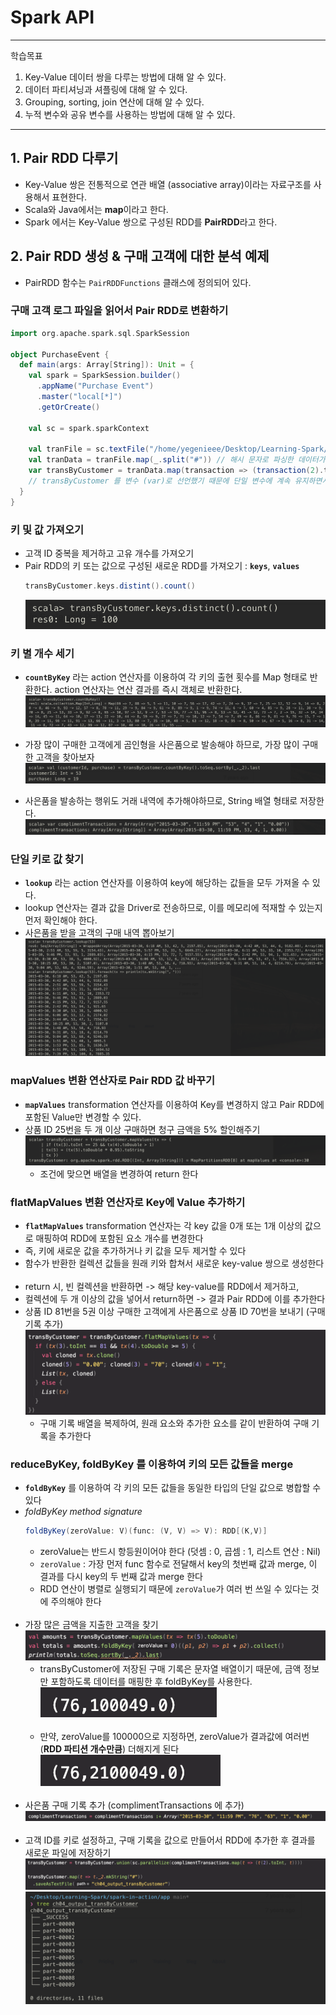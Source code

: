 # Spark API
---
 학습목표

 1. Key-Value 데이터 쌍을 다루는 방법에 대해 알 수 있다.
 2. 데이터 파티셔닝과 셔플링에 대해 알 수 있다.
 3. Grouping, sorting, join 연산에 대해 알 수 있다.
 4. 누적 변수와 공유 변수를 사용하는 방법에 대해 알 수 있다.
---

## 1. Pair RDD 다루기
- Key-Value 쌍은 전통적으로 연관 배열 (associative array)이라는 자료구조를 사용해서 표현한다.
- Scala와 Java에서는 **map**이라고 한다.
- Spark 에서는 Key-Value 쌍으로 구성된 RDD를 **PairRDD**라고 한다.

## 2. Pair RDD 생성 & 구매 고객에 대한 분석 예제
- PairRDD 함수는 `PairRDDFunctions` 클래스에 정의되어 있다.

### 구매 고객 로그 파일을 읽어서 Pair RDD로 변환하기
```Scala
import org.apache.spark.sql.SparkSession

object PurchaseEvent {
  def main(args: Array[String]): Unit = {
    val spark = SparkSession.builder()
      .appName("Purchase Event")
      .master("local[*]")
      .getOrCreate()

    val sc = spark.sparkContext

    val tranFile = sc.textFile("/home/yegenieee/Desktop/Learning-Spark/spark-in-action/app/src/main/resource/ch04/ch04_data_transactions.txt") // 데이터를 로드한다
    val tranData = tranFile.map(_.split("#")) // 해시 문자로 파싱한 데이터가 tranData에 문자열 배열 형태로 저장된다
    var transByCustomer = tranData.map(transaction => (transaction(2).toInt, transaction)) // 파싱한 데이터를 튜플로 매핑하여 Pair RDD를 생성 (고객ID, transaction 배열)
    // transByCustomer 를 변수 (var)로 선언했기 때문에 단일 변수에 계속 유지하면서 갱신할 수 있게 된다
  }
}
```

### 키 및 값 가져오기
- 고객 ID 중복을 제거하고 고유 개수를 가져오기
- Pair RDD의 키 또는 값으로 구성된 새로운 RDD를 가져오기 : **`keys`**, **`values`**
    ```Scala
    transByCustomer.keys.distint().count()
    ```
    ![distinct_customer_id_count](images/2022/10/distinct-customer-id-count.png)

### 키 별 개수 세기
- **`countByKey`** 라는 action 연산자를 이용하여 각 키의 출현 횟수를 Map 형태로 반환한다. action 연산자는 연산 결과를 즉시 객체로 반환한다.
   ![countByKey](images/2022/10/countbykey.png)

- 가장 많이 구매한 고객에게 곰인형을 사은품으로 발송해야 하므로, 가장 많이 구매한 고객을 찾아보자
   ![most_purchased_customer](images/2022/10/most-purchased-customer.png)

- 사은품을 발송하는 행위도 거래 내역에 추가해야하므로, String 배열 형태로 저장한다.
  ![complimentaryTransactions](images/2022/10/complimentarytransactions.png)


### 단일 키로 값 찾기
- **`lookup`** 라는 action 연산자를 이용하여 key에 해당하는 값들을 모두 가져올 수 있다.
- lookup 연산자는 결과 값을 Driver로 전송하므로, 이를 메모리에 적재할 수 있는지 먼저 확인해야 한다.
- 사은품을 받을 고객의 구매 내역 뽑아보기
    ![lookup](images/2022/10/lookup.png)

### mapValues 변환 연산자로 Pair RDD 값 바꾸기
- **`mapValues`** transformation 연산자를 이용하여 Key를 변경하지 않고 Pair RDD에 포함된 Value만 변경할 수 있다.
- 상품 ID 25번을 두 개 이상 구매하면 청구 금액을 5% 할인해주기
    ![mapValues](images/2022/10/mapvalues.png)
     - 조건에 맞으면 배열을 변경하여 return 한다

### flatMapValues 변환 연산자로 Key에 Value 추가하기
- **`flatMapValues`** transformation 연산자는 각 key 값을 0개 또는 1개 이상의 값으로 매핑하여 RDD에 포함된 요소 개수를 변경한다
- 즉, 키에 새로운 값을 추가하거나 키 값을 모두 제거할 수 있다
- 함수가 반환한 컬렉션 값들을 원래 키와 합쳐서 새로운 key-value 쌍으로 생성한다
<br/><br/>
- return 시, 빈 컬렉션을 반환하면 -> 해당 key-value를 RDD에서 제거하고,
- 컬렉션에 두 개 이상의 값을 넣어서 return하면 -> 결과 Pair RDD에 이를 추가한다
- 상품 ID 81번을 5권 이상 구매한 고객에게 사은품으로 상품 ID 70번을 보내기 (구매 기록 추가)
   ![flatMapValues](images/2022/10/flatmapvalues.png)
   - 구매 기록 배열을 복제하여, 원래 요소와 추가한 요소를 같이 반환하여 구매 기록을 추가한다

### reduceByKey, foldByKey 를 이용하여 키의 모든 값들을 merge
- **`foldByKey`** 를 이용하여 각 키의 모든 값들을 동일한 타입의 단일 값으로 병합할 수 있다
- *foldByKey method signature*
    ```Scala
    foldByKey(zeroValue: V)(func: (V, V) => V): RDD[(K,V)]
    ```
    - zeroValue는 반드시 항등원이어야 한다 (덧셈 : 0, 곱셈 : 1, 리스트 연산 : Nil)
    - `zeroValue` : 가장 먼저 func 함수로 전달해서 key의 첫번째 값과 merge, 이 결과를 다시 key의 두 번째 값과 merge 한다
    - RDD 연산이 병렬로 실행되기 때문에 `zeroValue`가 여러 번 쓰일 수 있다는 것에 주의해야 한다
<br/><br/>
- 가장 많은 금액을 지출한 고객을 찾기
   ![foldByKey](images/2022/10/foldbykey.png)
   - transByCustomer에 저장된 구매 기록은 문자열 배열이기 때문에, 금액 정보만 포함하도록 데이터를 매핑한 후 foldByKey를 사용한다.
   ![result](images/2022/10/result.png)
   <br/><br/>
   - 만약, zeroValue를 100000으로 지정하면, zeroValue가 결과값에 여러번 (**RDD 파티션 개수만큼**) 더해지게 된다
       <br/> ![zeroValueResult](images/2022/10/zerovalueresult.png)
       <br/><br/>
- 사은품 구매 기록 추가 (complimentTransactions 에 추가)
    ![add](images/2022/10/add.png)
<br/><br/>
- 고객 ID를 키로 설정하고, 구매 기록을 값으로 만들어서 RDD에 추가한 후 결과를 새로운 파일에 저장하기
    ![saveAsTextFile](images/2022/10/saveastextfile.png)
    ![outputfileresult](images/2022/10/outputfileresult.png)
